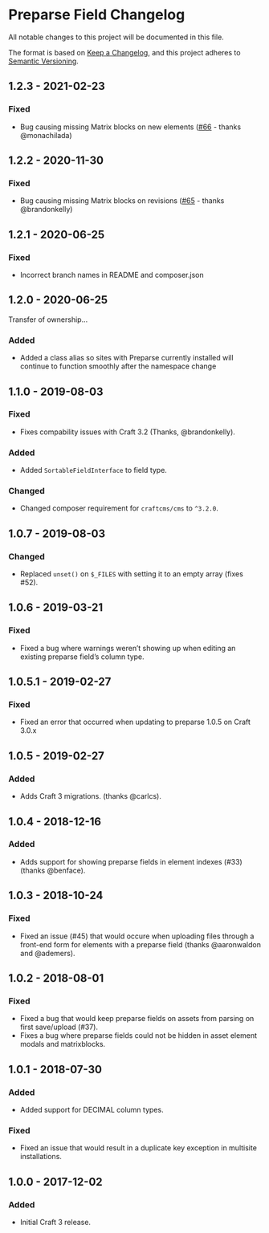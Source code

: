 # Preparse Field Changelog

All notable changes to this project will be documented in this file.

The format is based on [Keep a Changelog](https://keepachangelog.com/en/1.0.0/), and this project adheres to [Semantic Versioning](https://semver.org/spec/v2.0.0.html).

## 1.2.3 - 2021-02-23
### Fixed
- Bug causing missing Matrix blocks on new elements ([#66](https://github.com/besteadfast/craft-preparse-field/pull/66) - thanks @monachilada)

## 1.2.2 - 2020-11-30
### Fixed
- Bug causing missing Matrix blocks on revisions ([#65](https://github.com/besteadfast/craft-preparse-field/pull/65) - thanks @brandonkelly)

## 1.2.1 - 2020-06-25
### Fixed
- Incorrect branch names in README and composer.json

## 1.2.0 - 2020-06-25
Transfer of ownership...

### Added
- Added a class alias so sites with Preparse currently installed will continue to function smoothly after the namespace change

## 1.1.0 - 2019-08-03
### Fixed
- Fixes compability issues with Craft 3.2 (Thanks, @brandonkelly).

### Added
- Added `SortableFieldInterface` to field type.

### Changed
- Changed composer requirement for `craftcms/cms` to `^3.2.0`.

## 1.0.7 - 2019-08-03
### Changed
- Replaced `unset()` on `$_FILES` with setting it to an empty array (fixes #52).

## 1.0.6 - 2019-03-21
### Fixed
- Fixed a bug where warnings weren’t showing up when editing an existing preparse field’s column type.

## 1.0.5.1 - 2019-02-27
### Fixed
- Fixed an error that occurred when updating to preparse 1.0.5 on Craft 3.0.x

## 1.0.5 - 2019-02-27
### Added
- Adds Craft 3 migrations. (thanks @carlcs). 

## 1.0.4 - 2018-12-16
### Added
- Adds support for showing preparse fields in element indexes (#33) (thanks @benface). 

## 1.0.3 - 2018-10-24
### Fixed
- Fixed an issue (#45) that would occure when uploading files through a front-end form for elements with a preparse field (thanks @aaronwaldon and @ademers). 

## 1.0.2 - 2018-08-01
### Fixed
- Fixed a bug that would keep preparse fields on assets from parsing on first save/upload (#37). 
- Fixes a bug where preparse fields could not be hidden in asset element modals and matrixblocks.

## 1.0.1 - 2018-07-30
### Added
- Added support for DECIMAL column types.

### Fixed
- Fixed an issue that would result in a duplicate key exception in multisite installations. 

## 1.0.0 - 2017-12-02
### Added
- Initial Craft 3 release.
